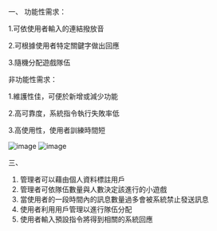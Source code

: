 
一、
功能性需求：

1.可依使用者輸入的連結撥放音

2.可根據使用者特定關鍵字做出回應

3.隨機分配遊戲隊伍

非功能性需求：

1.維護性佳，可便於新增或減少功能

2.高可靠度，系統指令執行失敗率低

3.高使用性，使用者訓練時間短

![image](擷取)
![image](ㄐㄐ)



三、
1. 管理者可以藉由個人資料標註用戶
2. 管理者可依隊伍數量與人數決定該進行的小遊戲
3. 當使用者的一段時間內的訊息數量過多會被系統禁止發送訊息
4. 使用者利用用戶管理以進行隊伍分配
5. 使用者輸入預設指令將得到相關的系統回應
